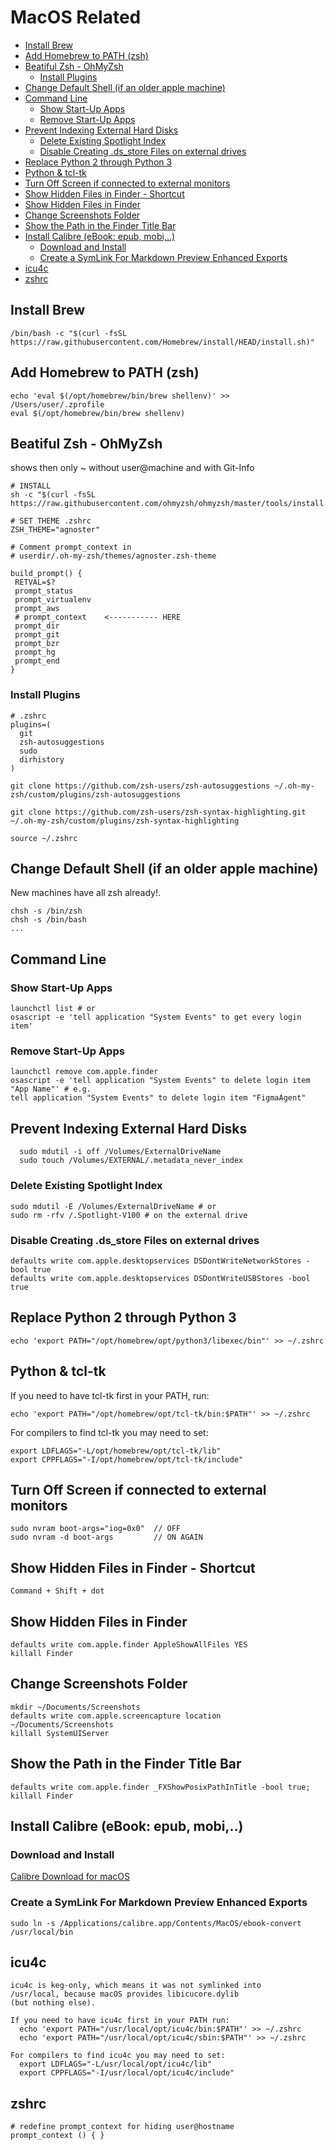 # MacOS Related

<!-- @import "[TOC]" {cmd="toc" depthFrom=2 depthTo=6 orderedList=false} -->

<!-- code_chunk_output -->

- [Install Brew](#install-brew)
- [Add Homebrew to PATH (zsh)](#add-homebrew-to-path-zsh)
- [Beatiful Zsh - OhMyZsh](#beatiful-zsh---ohmyzsh)
  - [Install Plugins](#install-plugins)
- [Change Default Shell (if an older apple machine)](#change-default-shell-if-an-older-apple-machine)
- [Command Line](#command-line)
  - [Show Start-Up Apps](#show-start-up-apps)
  - [Remove Start-Up Apps](#remove-start-up-apps)
- [Prevent Indexing External Hard Disks](#prevent-indexing-external-hard-disks)
  - [Delete Existing Spotlight Index](#delete-existing-spotlight-index)
  - [Disable Creating .ds_store Files on external drives](#disable-creating-ds_store-files-on-external-drives)
- [Replace Python 2 through Python 3](#replace-python-2-through-python-3)
- [Python & tcl-tk](#python--tcl-tk)
- [Turn Off Screen if connected to external monitors](#turn-off-screen-if-connected-to-external-monitors)
- [Show Hidden Files in Finder - Shortcut](#show-hidden-files-in-finder---shortcut)
- [Show Hidden Files in Finder](#show-hidden-files-in-finder)
- [Change Screenshots Folder](#change-screenshots-folder)
- [Show the Path in the Finder Title Bar](#show-the-path-in-the-finder-title-bar)
- [Install Calibre (eBook: epub, mobi,..)](#install-calibre-ebook-epub-mobi)
  - [Download and Install](#download-and-install)
  - [Create a SymLink For Markdown Preview Enhanced Exports](#create-a-symlink-for-markdown-preview-enhanced-exports)
- [icu4c](#icu4c)
- [zshrc](#zshrc)

<!-- /code_chunk_output -->

## Install Brew

    /bin/bash -c "$(curl -fsSL https://raw.githubusercontent.com/Homebrew/install/HEAD/install.sh)"

## Add Homebrew to PATH (zsh)

    echo 'eval $(/opt/homebrew/bin/brew shellenv)' >> /Users/user/.zprofile
    eval $(/opt/homebrew/bin/brew shellenv)

## Beatiful Zsh - OhMyZsh

shows then only ~ without user@machine and with Git-Info

    # INSTALL
    sh -c "$(curl -fsSL https://raw.githubusercontent.com/ohmyzsh/ohmyzsh/master/tools/install.sh)"

    # SET THEME .zshrc
    ZSH_THEME="agnoster"

    # Comment prompt_context in
    # userdir/.oh-my-zsh/themes/agnoster.zsh-theme

    build_prompt() {
     RETVAL=$?
     prompt_status
     prompt_virtualenv
     prompt_aws
     # prompt_context    <----------- HERE
     prompt_dir
     prompt_git
     prompt_bzr
     prompt_hg
     prompt_end
    }

### Install Plugins

```shell
# .zshrc
plugins=(
  git
  zsh-autosuggestions
  sudo
  dirhistory
)
```

```shell
git clone https://github.com/zsh-users/zsh-autosuggestions ~/.oh-my-zsh/custom/plugins/zsh-autosuggestions

git clone https://github.com/zsh-users/zsh-syntax-highlighting.git ~/.oh-my-zsh/custom/plugins/zsh-syntax-highlighting

source ~/.zshrc

```

## Change Default Shell (if an older apple machine)

New machines have all zsh already!.

    chsh -s /bin/zsh
    chsh -s /bin/bash
    ...

## Command Line

### Show Start-Up Apps

```shell
launchctl list # or
osascript -e 'tell application "System Events" to get every login item'
```

### Remove Start-Up Apps

```shell
launchctl remove com.apple.finder
osascript -e 'tell application "System Events" to delete login item "App Name"' # e.g.
tell application "System Events" to delete login item "FigmaAgent"
```

## Prevent Indexing External Hard Disks

      sudo mdutil -i off /Volumes/ExternalDriveName
      sudo touch /Volumes/EXTERNAL/.metadata_never_index

### Delete Existing Spotlight Index

    sudo mdutil -E /Volumes/ExternalDriveName # or
    sudo rm -rfv /.Spotlight-V100 # on the external drive

### Disable Creating .ds_store Files on external drives

    defaults write com.apple.desktopservices DSDontWriteNetworkStores -bool true
    defaults write com.apple.desktopservices DSDontWriteUSBStores -bool true

## Replace Python 2 through Python 3

    echo 'export PATH="/opt/homebrew/opt/python3/libexec/bin"' >> ~/.zshrc

## Python & tcl-tk

If you need to have tcl-tk first in your PATH, run:

    echo 'export PATH="/opt/homebrew/opt/tcl-tk/bin:$PATH"' >> ~/.zshrc

For compilers to find tcl-tk you may need to set:

    export LDFLAGS="-L/opt/homebrew/opt/tcl-tk/lib"
    export CPPFLAGS="-I/opt/homebrew/opt/tcl-tk/include"

## Turn Off Screen if connected to external monitors

    sudo nvram boot-args="iog=0x0"  // OFF
    sudo nvram -d boot-args         // ON AGAIN

## Show Hidden Files in Finder - Shortcut

    Command + Shift + dot

## Show Hidden Files in Finder

    defaults write com.apple.finder AppleShowAllFiles YES
    killall Finder

## Change Screenshots Folder

    mkdir ~/Documents/Screenshots
    defaults write com.apple.screencapture location ~/Documents/Screenshots
    killall SystemUIServer

## Show the Path in the Finder Title Bar

    defaults write com.apple.finder _FXShowPosixPathInTitle -bool true;
    killall Finder

## Install Calibre (eBook: epub, mobi,..)

### Download and Install

[Calibre Download for macOS](https://calibre-ebook.com/download_osx)

### Create a SymLink For Markdown Preview Enhanced Exports

    sudo ln -s /Applications/calibre.app/Contents/MacOS/ebook-convert /usr/local/bin

## icu4c

    icu4c is keg-only, which means it was not symlinked into
    /usr/local, because macOS provides libicucore.dylib
    (but nothing else).

    If you need to have icu4c first in your PATH run:
      echo 'export PATH="/usr/local/opt/icu4c/bin:$PATH"' >> ~/.zshrc
      echo 'export PATH="/usr/local/opt/icu4c/sbin:$PATH"' >> ~/.zshrc

    For compilers to find icu4c you may need to set:
      export LDFLAGS="-L/usr/local/opt/icu4c/lib"
      export CPPFLAGS="-I/usr/local/opt/icu4c/include"

## zshrc

    # redefine prompt_context for hiding user@hostname
    prompt_context () { }

